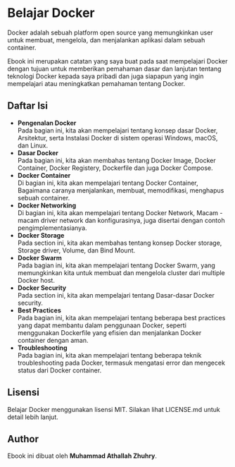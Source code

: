 # Belajar Docker

Docker adalah sebuah platform open source yang memungkinkan user untuk membuat, mengelola, dan menjalankan aplikasi dalam sebuah container.

Ebook ini merupakan catatan yang saya buat pada saat mempelajari Docker dengan tujuan untuk memberikan pemahaman dasar dan lanjutan tentang teknologi Docker kepada saya pribadi dan juga siapapun yang ingin mempelajari atau meningkatkan pemahaman tentang Docker.

## Daftar Isi

- **Pengenalan Docker** <br/>
Pada bagian ini, kita akan mempelajari tentang konsep dasar Docker, Arsitektur, serta Instalasi Docker di sistem operasi Windows, macOS, dan Linux.
- **Dasar Docker** <br/>
Pada bagian ini, kita akan membahas tentang Docker Image, Docker Container, Docker Registery, Dockerfile dan juga Docker Compose.
- **Docker Container** <br/>
Di bagian ini, kita akan mempelajari tentang Docker Container, Bagaimana caranya menjalankan, membuat, memodifikasi, menghapus sebuah container.
- **Docker Networking** <br/>
Di bagian ini, kita akan mempelajari tentang Docker Network, Macam - macam driver network dan konfigurasinya, juga disertai dengan contoh pengimplementasianya.
- **Docker Storage** <br/>
Pada section ini, kita akan membahas tentang konsep Docker storage, Storage driver, Volume, dan Bind Mount.
- **Docker Swarm** <br/>
Pada bagian ini, kita akan mempelajari tentang Docker Swarm, yang memungkinkan kita untuk membuat dan mengelola cluster dari multiple Docker host.
- **Docker Security** <br/>
Pada section ini, kita akan mempelajari tentang Dasar-dasar Docker security.
- **Best Practices** <br/>
Pada bagian ini, kita akan mempelajari tentang beberapa best practices yang dapat membantu dalam penggunaan Docker, seperti menggunakan Dockerfile yang efisien dan menjalankan Docker container dengan aman.
- **Troubleshooting** <br/>
Pada bagian ini, kita akan mempelajari tentang beberapa teknik troubleshooting pada Docker, termasuk mengatasi error dan mengecek status dari Docker container.

## Lisensi

Belajar Docker menggunakan lisensi MIT. Silakan lihat LICENSE.md untuk detail lebih lanjut.

## Author

Ebook ini dibuat oleh **Muhammad Athallah Zhuhry**.

